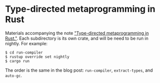 # Type-directed metaprogramming in Rust

Materials accompanying the note ["Type-directed metaprogramming in Rust."](http://willcrichton.net/notes/type-directed-metaprogramming-in-rust/). Each subdirectory is its own crate, and will be need to be run in nightly. For example:

```
$ cd run-compiler
$ rustup override set nightly
$ cargo run
```

The order is the same in the blog post: `run-compiler`, `extract-types`, and `auto-gc`.
